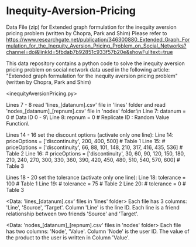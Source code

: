 # Inequity-Aversion-Pricing
Data File (zip) for Extended graph formulation for the inequity aversion pricing problem (written by Chopra, Park and Shim)
Please refer to 
https://www.researchgate.net/publication/346300880_Extended_Graph_Formulation_for_the_Inequity_Aversion_Pricing_Problem_on_Social_Networks?channel=doi&linkId=5fbdab7b92851c933f57b20e&showFulltext=true


This data repository contains a python code to solve the inequity aversion pricing problem on social network data used in the following article:
"Extended graph formulation for the inequity aversion pricing problem" (written by Chopra, Park and Shim)


<inequityAversionPricing.py>

Lines 7 - 8 read 'lines_[datanum].csv' file in 'lines' folder and read 'nodes_[datanum]_[repnum].csv' file in 'nodes' folder:\n
Line 7: datanum = 0 # Data ID 0 - 9\\
Line 8: repnum = 0 # Replicate ID : Random Value Function\\


Lines 14 - 16 set the discount options (activate only one line):
Line 14: priceOptions = ['discontinuity', 200, 400, 500] # Table 1
Line 15: # priceOptions = ['discontinuity', 66, 88, 101, 148, 210, 317, 416, 435, 536] # Table 2
Line 16: # priceOptions = ['discontinuity', 30, 60, 90, 120, 150, 180, 210, 240, 270, 300, 330, 360, 390, 420, 450, 480, 510, 540, 570, 600] # Table 3


Lines 18 - 20 set the tolerance (activate only one line):
Line 18: tolerance = 100 # Table 1
Line 19: # tolerance = 75 # Table 2
Line 20: # tolerance = 0 # Table 3


<Data: 'lines_[datanum].csv' files in 'lines' folder>
Each file has 3 columns: 'Line', 'Source', 'Target'. Column 'Line' is the line ID. Each line is a friend relationship between two friends 'Source' and 'Target'.


<Data: 'nodes_[datanum]_[repnum].csv' files in 'nodes' folder>
Each file has two columns: 'Node', 'Value'. Column 'Node' is the user ID. The value of the product to the user is written in Column 'Value'.
